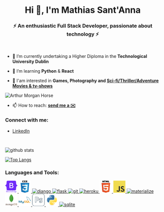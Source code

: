 <h1 align="center">Hi 👋, I'm Mathias Sant'Anna </h1>
<h3 align="center">⚡ An enthusiastic Full Stack Developer, passionate about technology ⚡</h3>

<br>

- 🔭 I’m currently undertaking a Higher Diploma in the **Technological University Dublin**

- 🌱 I’m learning **Python** & **React** 


- 💬 I'am interested in  **Games, Photography and [Sci-fi/Thriller/Adventure Movies & tv-shows](https://www.imdb.com/search/title/?genres=sci-fi)**

![Arthur Morgan Horse](https://github.com/Mathias-SantAnna/Mathias-SantAnna/assets/67033618/614a2c7e-5db0-4160-bcc4-e0d4dc91d9cf)


- 📫 How to reach: **[send me a ✉️](mailto:mathias.cagnoni@gmail.com?subject=[GitHub]%20Source%20Han%20Sans)**

<h3 align="left">Connect with me:</h3>

+ [LinkedIn](https://www.linkedin.com/in/mathias-santanna/)

<br>
  
 ![github stats](https://github-readme-stats.vercel.app/api?username=Mathias-SantAnna&show_icons=true&theme=dark)


  
[![Top Langs](https://github-readme-stats.vercel.app/api/top-langs/?username=Mathias-SantAnna&layout=compact&theme=dark)](https://github.com/Mathias-SantAnna/github-readme-stats)
<br/>

<h3 align="left">Languages and Tools:</h3>
<p align="left"> <a href="https://getbootstrap.com" target="_blank"> <img src="https://raw.githubusercontent.com/devicons/devicon/master/icons/bootstrap/bootstrap-plain-wordmark.svg" alt="bootstrap" width="40" height="40"/> </a> <a href="https://www.chartjs.org" target="_blank"></a> <a href="https://www.w3schools.com/css/" target="_blank"> <img src="https://raw.githubusercontent.com/devicons/devicon/master/icons/css3/css3-original-wordmark.svg" alt="css3" width="40" height="40"/> </a> <a href="https://www.djangoproject.com/" target="_blank"> <img src="[https://raw.githubusercontent.com/devicons/devicon/master/icons/django/django-original.svg](https://e7.pngegg.com/pngimages/159/366/png-clipart-django-python-computer-icons-logo-python-text-label.png)" alt="django" width="40" height="40"/> </a> <a href="https://flask.palletsprojects.com/" target="_blank"> <img src="https://www.vectorlogo.zone/logos/pocoo_flask/pocoo_flask-icon.svg" alt="flask" width="40" height="40"/> </a> <a href="https://git-scm.com/" target="_blank"> <img src="https://www.vectorlogo.zone/logos/git-scm/git-scm-icon.svg" alt="git" width="40" height="40"/> </a> <a href="https://heroku.com" target="_blank"> <img src="https://www.vectorlogo.zone/logos/heroku/heroku-icon.svg" alt="heroku" width="40" height="40"/> </a> <a href="https://www.w3.org/html/" target="_blank"> <img src="https://raw.githubusercontent.com/devicons/devicon/master/icons/html5/html5-original-wordmark.svg" alt="html5" width="40" height="40"/> </a> </a> <a href="https://developer.mozilla.org/en-US/docs/Web/JavaScript" target="_blank"> <img src="https://raw.githubusercontent.com/devicons/devicon/master/icons/javascript/javascript-original.svg" alt="javascript" width="40" height="40"/> </a> <a href="https://materializecss.com/" target="_blank"> <img src="https://raw.githubusercontent.com/prplx/svg-logos/5585531d45d294869c4eaab4d7cf2e9c167710a9/svg/materialize.svg" alt="materialize" width="40" height="40"/> </a> <a href="https://www.mongodb.com/" target="_blank"> <img src="https://raw.githubusercontent.com/devicons/devicon/master/icons/mongodb/mongodb-original-wordmark.svg" alt="mongodb" width="40" height="40"/> </a> <a href="https://www.mysql.com/" target="_blank"> <img src="https://raw.githubusercontent.com/devicons/devicon/master/icons/mysql/mysql-original-wordmark.svg" alt="mysql" width="40" height="40"/> </a> <a href="https://www.photoshop.com/en" target="_blank"> <img src="https://raw.githubusercontent.com/devicons/devicon/master/icons/photoshop/photoshop-line.svg" alt="photoshop" width="40" height="40"/> </a> <a href="https://www.python.org" target="_blank"> <img src="https://raw.githubusercontent.com/devicons/devicon/master/icons/python/python-original.svg" alt="python" width="40" height="40"/> </a> <a href="https://www.sqlite.org/" target="_blank"> <img src="https://www.vectorlogo.zone/logos/sqlite/sqlite-icon.svg" alt="sqlite" width="40" height="40"/></a></a> </p>
